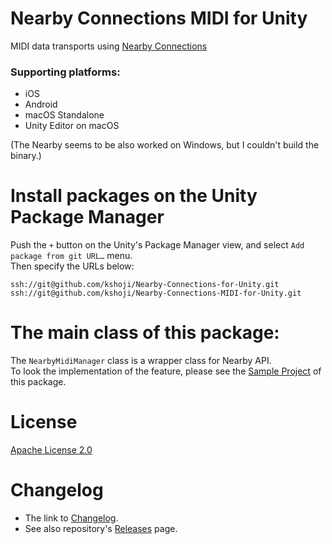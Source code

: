# Nearby Connections MIDI for Unity
MIDI data transports using [Nearby Connections](https://developers.google.com/nearby/connections/overview)

### Supporting platforms:
- iOS
- Android
- macOS Standalone
- Unity Editor on macOS

(The Nearby seems to be also worked on Windows, but I couldn't build the binary.)

# Install packages on the Unity Package Manager
Push the `+` button on the Unity's Package Manager view, and select `Add package from git URL…` menu.  
Then specify the URLs below:

```text
ssh://git@github.com/kshoji/Nearby-Connections-for-Unity.git
ssh://git@github.com/kshoji/Nearby-Connections-MIDI-for-Unity.git
```

# The main class of this package:
The `NearbyMidiManager` class is a wrapper class for Nearby API.  
To look the implementation of the feature, please see the [Sample Project](https://github.com/kshoji/Nearby-Connections-MIDI-for-Unity/tree/main/Samples~/SampleProject) of this package.

# License
[Apache License 2.0](https://github.com/kshoji/Nearby-Connections-MIDI-for-Unity/tree/main/LICENSE)

# Changelog
- The link to [Changelog](https://github.com/kshoji/Nearby-Connections-MIDI-for-Unity/tree/main/CHANGELOG.md).
- See also repository's [Releases](https://github.com/kshoji/Nearby-Connections-MIDI-for-Unity/releases) page.
